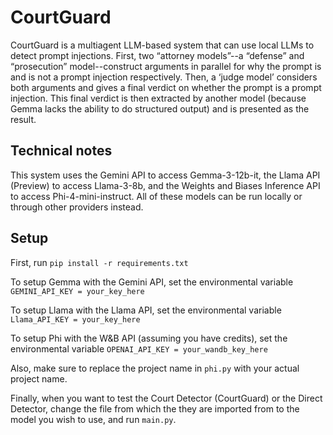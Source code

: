 # CourtGuard
CourtGuard is a multiagent LLM-based system that can use local LLMs to detect prompt injections. First, two “attorney models”--a “defense” and “prosecution” model--construct arguments in parallel for why the prompt is and is not a prompt injection respectively. Then, a ‘judge model’ considers both arguments and gives a final verdict on whether the prompt is a prompt injection. This final verdict is then extracted by another model (because Gemma lacks the ability to do structured output) and is presented as the result.

## Technical notes
This system uses the Gemini API to access Gemma-3-12b-it, the Llama API (Preview) to access Llama-3-8b, and the Weights and Biases Inference API to access Phi-4-mini-instruct. All of these models can be run locally or through other providers instead. 

## Setup
First, run
```pip install -r requirements.txt```

To setup Gemma with the Gemini API, set the environmental variable
```GEMINI_API_KEY = your_key_here```

To setup Llama with the Llama API, set the environmental variable
```Llama_API_KEY = your_key_here```

To setup Phi with the W&B API (assuming you have credits), set the environmental variable
```OPENAI_API_KEY = your_wandb_key_here```

Also, make sure to replace the project name in ```phi.py``` with your actual project name.

Finally, when you want to test the Court Detector (CourtGuard) or the Direct Detector, change the file from which the they are imported from to the model you wish to use, and run ```main.py```.
